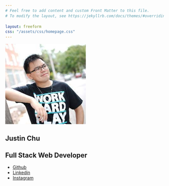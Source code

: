 ```yaml
---
# Feel free to add content and custom Front Matter to this file.
# To modify the layout, see https://jekyllrb.com/docs/themes/#overriding-theme-defaults

layout: freeform
css: "/assets/css/homepage.css"
---
```

<section class="homepage-background">
  <div class="main-title-card"></div>
    <div class="profile-card">
      <img src="/assets/images/profile.jpg">
    </div>
    <div class="title-card">
      <h1 class="homepage-title">Justin Chu</h1>
      <h2>Full Stack Web Developer</h2>
      <ul class="social-media">
        <li>
        <a href="{{ site.github_url }}">
          <i class="icon-github"></i>
          Github
        </a>
        </li>
        <li>
        <a href="{{ site.linkedin_url }}">
          <i class="icon-linkedin"></i>
          Linkedin
        </a>
        </li>
        <li>
        <a href="{{ site.instagram_url }}">
          <i class="icon-instagram"></i>
          Instagram
          </a>
        </li>
      </ul>
    </div>		
</section>